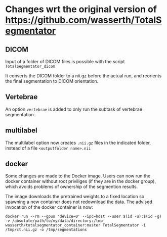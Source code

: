# Changes wrt the original version of https://github.com/wasserth/TotalSegmentator

## DICOM 
Input of a folder of DICOM files is possible with the script ```TotalSegmentator_dicom```
 
It converts the DICOM folder to a nii.gz before the actual run, and reorients the final segmentation to DICOM orientation.

## Vertebrae
An option ```vertebrae``` is added to only run the subtask of vertebrae segmentation.

## multilabel
The multilabel option now creates ```.nii.gz``` files in the indicated folder, instead of a file ```<outputfolder name>.nii```

## docker
Some changes are made to the Docker image.
Users can now run the docker container without root priviliges (if they are in the docker group), which avoids problems of ownership of the segmention results.

The image downloads the pretrained weights to a fixed location so spawning a new container does not redownload the data.
The advised invocation of the docker container is now:
```
docker run --rm --gpus 'device=0' --ipc=host --user $(id -u):$(id -g) -v /absolute/path/to/my/data/directory:/tmp wasserth/totalsegmentator_container:master TotalSegmentator -i /tmp/ct.nii.gz -o /tmp/segmentations
```
